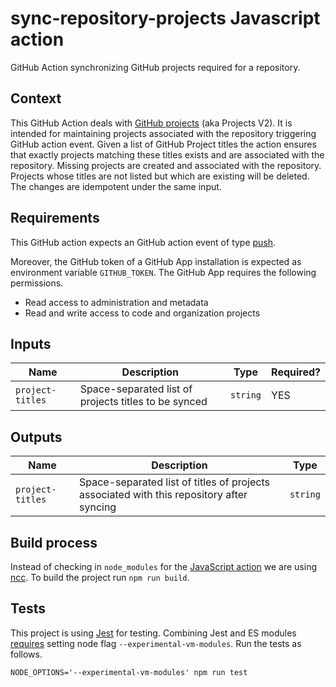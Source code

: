 # sync-repository-projects Javascript action

GitHub Action synchronizing GitHub projects required for a repository.


## Context

This GitHub Action deals with [GitHub projects](https://docs.github.com/en/issues/planning-and-tracking-with-projects/learning-about-projects/about-projects) (aka Projects V2). It is intended for maintaining projects associated with the repository triggering GitHub action event. Given a list of GitHub Project titles the action ensures that exactly projects matching these titles exists and are associated with the repository. Missing projects are created and associated with the repository. Projects whose titles are not listed but which are existing will be deleted. The changes are idempotent under the same input.


## Requirements

This GitHub action expects an GitHub action event of type [push](https://docs.github.com/en/actions/using-workflows/events-that-trigger-workflows#push).

Moreover, the GitHub token of a GitHub App installation is expected as environment variable `GITHUB_TOKEN`. The GitHub App requires the following permissions.

- Read access to administration and metadata
- Read and write access to code and organization projects


## Inputs

| Name             | Description                                          | Type         | Required? |
|------------------|------------------------------------------------------|--------------|-----------|
| `project-titles` | Space-separated list of projects titles to be synced | `string`     | YES       |


## Outputs

| Name             | Description                                                                              | Type    |
|------------------|------------------------------------------------------------------------------------------|---------|
| `project-titles` | Space-separated list of titles of projects associated with this repository after syncing | `string`|



## Build process

Instead of checking in `node_modules` for the [JavaScript action](https://docs.github.com/en/actions/creating-actions/creating-a-javascript-action)
we are using [ncc](https://github.com/vercel/ncc). To build the project run `npm run build`.


## Tests

This project is using [Jest](https://jestjs.io/) for testing. Combining Jest and ES modules [requires](https://jestjs.io/docs/ecmascript-modules) setting node flag `--experimental-vm-modules`. Run the tests as follows.

```
NODE_OPTIONS='--experimental-vm-modules' npm run test
```
